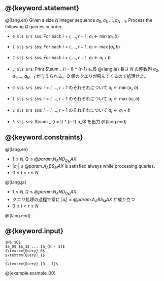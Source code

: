 ## @{keyword.statement}

@{lang.en}
Given a size $N$ integer sequence $a_0, a_1, \dots, a _ {N - 1}$. Process the following $Q$ queries in order:

- `0 $l$ $r$ $b$`: For each $i = l, \dots, {r-1}$, $a_i \gets \min(a_i, b)$
- `1 $l$ $r$ $b$`: For each $i = l, \dots, {r-1}$, $a_i \gets \max(a_i, b)$
- `2 $l$ $r$ $b$`: For each $i = l, \dots, {r-1}$, $a_i \gets a_i + b$
- `3 $l$ $r$`: Print $\sum _ {i = l} ^ {r-1} a_i$
@{lang.ja}
長さ $N$ の整数列 $a_0, a_1, \dots, a _ {N - 1}$ が与えられる。$Q$ 個のクエリが飛んでくるので処理せよ。

- `0 $l$ $r$ $b$`: $i = l, \dots, {r-1}$ のそれぞれについて $a_i \gets \min(a_i, b)$
- `1 $l$ $r$ $b$`: $i = l, \dots, {r-1}$ のそれぞれについて $a_i \gets \max(a_i, b)$
- `2 $l$ $r$ $b$`: $i = l, \dots, {r-1}$ のそれぞれについて $a_i \gets a_i + b$
- `3 $l$ $r$`: $\sum _ {i = l} ^ {r-1} a_i$ を出力
@{lang.end}


## @{keyword.constraints}

@{lang.en}

- $1 \leq N, Q \leq @{param.N_AND_Q_MAX}$
- $\vert a_i \vert \leq @{param.A_ABS_MAX}$ is satisfied always while processing queries. 
- $0 \leq l < r \leq N$

@{lang.ja}

- $1 \leq N, Q \leq @{param.N_AND_Q_MAX}$
- クエリ処理の過程で常に $\vert a_i \vert \leq @{param.A_ABS_MAX}$ が成り立つ
- $0 \leq l < r \leq N$

@{lang.end}

## @{keyword.input}

~~~
$N$ $Q$
$a_0$ $a_1$ ... $a_{N - 1}$
$\textrm{Query}_0$
$\textrm{Query}_1$
:
$\textrm{Query}_{Q - 1}$
~~~

@{example.example_00}
